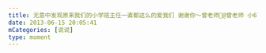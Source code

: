 ```yaml
---
title: 无意中发现原来我们的小学班主任一直都这么的爱我们 谢谢你～曾老师🌹@曾老师 小67班的看到留个名，就不一一@了
date: 2013-06-15 20:05:41
mCategories: [说说]
type: moment
---
```


<div id="pics-20130615200541"></div>

<script src="/lib/moment/pics.js"></script>
<script>
var data = [
    {"link": "2013-06-15_000002.jpeg", "type": "shuoshuo"}
];
picsRender(data, "pics-20130615200541");
</script>
